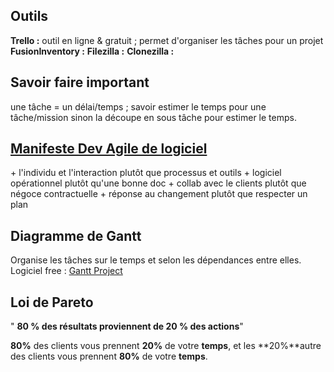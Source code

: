 ## Outils

**Trello :** outil en ligne & gratuit ; permet d'organiser les tâches pour un projet
**FusionInventory :**
**Filezilla :**
**Clonezilla :**

## Savoir faire important

une tâche = un délai/temps ; savoir estimer le temps pour une tâche/mission sinon la découpe en sous tâche pour estimer le temps.


## **[Manifeste Dev Agile de logiciel](https://manifesteagile.fr/)**

\+ l'individu et l'interaction plutôt que processus et outils
\+ logiciel opérationnel plutôt qu'une bonne doc
\+ collab avec le clients plutôt que négoce contractuelle
\+ réponse au changement plutôt que respecter un plan

## Diagramme de Gantt

Organise les tâches sur le temps et selon les dépendances entre elles.
Logiciel free : [Gantt Project](https://www.ganttproject.biz/download/free)

## Loi de Pareto

" **80 % des résultats proviennent de 20 % des actions**"

**80%** des clients vous prennent **20%** de votre **temps**,
et les **20%**autre des clients vous prennent **80%** de votre **temps**.